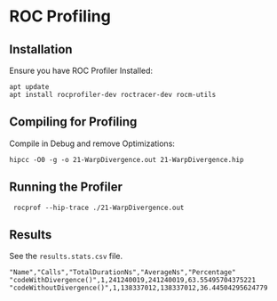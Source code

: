 # ROC Profiling

## Installation

Ensure you have ROC Profiler Installed:

```shell
apt update
apt install rocprofiler-dev roctracer-dev rocm-utils
```

## Compiling for Profiling

Compile in Debug and remove Optimizations:

```shell
hipcc -O0 -g -o 21-WarpDivergence.out 21-WarpDivergence.hip
```

## Running the Profiler

```shell
 rocprof --hip-trace ./21-WarpDivergence.out
```

## Results

See the `results.stats.csv` file.

```csv
"Name","Calls","TotalDurationNs","AverageNs","Percentage"
"codeWithDivergence()",1,241240019,241240019,63.55495704375221
"codeWithoutDivergence()",1,138337012,138337012,36.44504295624779
```
